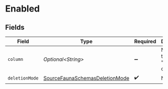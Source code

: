 # Enabled


## Fields

| Field                                                                                   | Type                                                                                    | Required                                                                                | Description                                                                             |
| --------------------------------------------------------------------------------------- | --------------------------------------------------------------------------------------- | --------------------------------------------------------------------------------------- | --------------------------------------------------------------------------------------- |
| `column`                                                                                | *Optional\<String>*                                                                     | :heavy_minus_sign:                                                                      | Name of the "deleted at" column.                                                        |
| `deletionMode`                                                                          | [SourceFaunaSchemasDeletionMode](../../models/shared/SourceFaunaSchemasDeletionMode.md) | :heavy_check_mark:                                                                      | N/A                                                                                     |